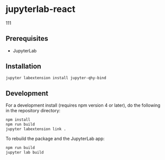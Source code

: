 # jupyterlab-react

111


## Prerequisites

* JupyterLab

## Installation

```bash
jupyter labextension install jupyter-qhy-bind
```

## Development

For a development install (requires npm version 4 or later), do the following in the repository directory:

```bash
npm install
npm run build
jupyter labextension link .
```

To rebuild the package and the JupyterLab app:

```bash
npm run build
jupyter lab build
```

